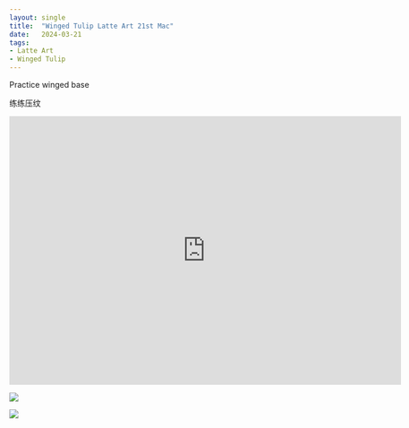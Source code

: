 ```yaml
---
layout: single
title:  "Winged Tulip Latte Art 21st Mac"
date:   2024-03-21
tags:
- Latte Art
- Winged Tulip
---
```



Practice winged base

练练压纹



<div class="embed-container">
  <iframe
      src="https://www.youtube.com/embed/LiEq1vEjwNg"
      width="700"
      height="480"
      frameborder="0"
      allowfullscreen="true">
  </iframe>
</div>


![](/assets/img/2024/03/21/IMG_4570.jpg)

![](/assets/img/2024/03/21/IMG_4573.jpg)

